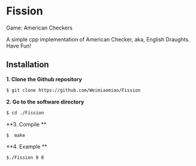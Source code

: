 # Fission
Game: American Checkers 

A simple cpp implementation of American Checker, aka, English Draughts. Have Fun!

## Installation
**1. Clone the Github repository**
```bash
$ git clone https://github.com/Weimiaomiao/Fission
```

**2. Go to the software directory**
```bash
$ cd ./Fission
```

**3. Compile **
```bash
$  make
```

**4. Example **
```bash
$./Fission 8 8
```

